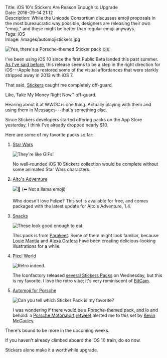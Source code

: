 Title: iOS 10's Stickers Are Reason Enough to Upgrade  
Date: 2016-09-14 21:12  
Description: While the Unicode Consortium discusses emoji proposals in the most bureaucratic way possible, designers are releasing their own "emoji," and these might be better than regular emoji anyways.  
Tags: iOS  
Image: /images/automojistickers.jpg  

![Yes, there's a Porsche-themed Sticker pack 🇩🇪][1]

I've been using iOS 10 since the first Public Beta landed this past summer. [As I've said before][2], this release seems to be a step in the right direction for iOS---Apple has restored some of the visual affordances that were starkly stripped away in 2013 with iOS 7.

That said, [Stickers][3] caught me completely off-guard.

Like, Take My Money Right Now&trade; off-guard.

Hearing about it at WWDC is one thing. Actually playing with them and using them in Messages---that's something else.

Since Stickers developers started offering packs on the App Store yesterday, I think I've already dropped nearly $10.

Here are some of my favorite packs so far:

1. [Star Wars][4]

	![They're like GIFs!][5]
	
	No well-rounded iOS 10 Stickers collection would be complete without some animated Star Wars characters.

2. [Alto's Adventure][6]

	![🐪 (⬅️ Not a llama emoji)][7]
	
	Who doesn't love Felipe? This set is available for free, and comes packaged with the latest update for Alto's Adventure, 1.4.

3. [Snacks][8]

	![These look good enough to eat.][9]
	
	This pack is from [Parakeet][10]. Some of them might look familiar, because [Louie Mantia][11] and [Alexa Grafera][12] have been creating delicious-looking illustrations for a while.

4. [Pixel World][13]

	![Retro indeed.][14]
	
	The Iconfactory released [several Stickers Packs][15] on Wednesday, but this is my favorite. I love the retro vibe; it's very reminiscent of [BitCam][16].

5. [Automoji for Porsche][17]

	![Can you tell which Sticker Pack is my favorite?][18]
	
	I was wondering if there would be a Porsche-themed pack, and lo and behold: a [Porsche Motorsport][19] [retweet][20] alerted me to this set by [Kevin McCauley][21].
	
There's bound to be more in the upcoming weeks.

If you haven't already climbed aboard the iOS 10 train, do so now.

Stickers alone make it a worthwhile upgrade.

[1]: /images/automojistickers.jpg
[2]: /2016/6/14/some-thoughts-on-wwdc-16-and-apples-design-inconsistencies#ios-10s-design-inconsistencies "My post discussion UI inconsistencies in iOS since version 7"
[3]: https://www.macstories.net/stories/ios-10-the-macstories-review/13/#stickers "Federico Viticci on Stickers"
[4]: https://geo.itunes.apple.com/us/app/star-wars-stickers/id1145177384?mt=8&at=1l3vx9s "Star Wars Stickers on the App Store"
[5]: /images/starwarsstickers.png "Screenshot of Star Wars Stickers"
[6]: https://geo.itunes.apple.com/us/app/altos-adventure/id950812012?mt=8&at=1l3vx9s "Alto's Adventure Sticker Pack"
[7]: /images/altosstickers.png "Screenshot of Alto's Adventure Stickers"
[8]: https://geo.itunes.apple.com/us/app/parakeet-snacks/id1149500291?mt=8&at=1l3vx9s "Snacks Stickers"
[9]: /images/snacksstickers.png "Screenshot of Snacks Stickers"
[10]: http://parakeet.co "Parakeet"
[11]: https://dribbble.com/shots/1643856-Pie "Louie Mantia on Dribbble"
[12]: https://dribbble.com/grafera "Alexa Grafera on Dribbble"
[13]: https://geo.itunes.apple.com/us/app/iconfactory-pixel-world-stickers/id1147295278?mt=8&at=1l3vx9s "Pixel World Stickers"
[14]: /images/pixelworldstickers.png "Screenshot of Pixel World Sticker Pack"
[15]: http://iconfactory.com/stickers/ "The Iconfactory's Stickers Packs"
[16]: https://geo.itunes.apple.com/us/app/bitcam/id1114990619?mt=8&at=1l3vx9s "BitCam on the App Store"
[17]: https://geo.itunes.apple.com/us/app/automoji-for-porsche/id1153434045?mt=8&at=1l3vx9s "Automoji"
[18]: /images/automojistickers2.png "Screenshot of the Automoji Stickers"
[19]: https://twitter.com/PorscheRaces "Porsche Motorsport on Twitter"
[20]: https://twitter.com/BaronVonClutch/status/776214005568327681 "Tweet letting me know that there was a Porsche-themed Sticker Pack out there"
[21]: http://mccauleycreativellc.com/emoji/ "Kevin McCauley"